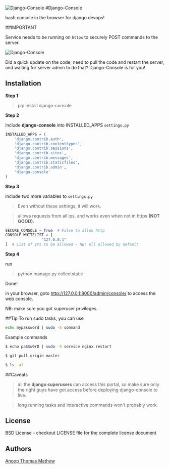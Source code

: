 ![Django-Console](https://raw.githubusercontent.com/atmb4u/django-console/master/django-console/static/images/console-128x128.png) 
#Django-Console

bash console in the browser for django devops!

##IMPORTANT

Service needs to be running on ```https``` to securely POST commands to the server. 

![Django-Console](https://raw.githubusercontent.com/atmb4u/django-console/master/django-console/static/images/screenshot.png)

Did a quick update on the code; need to pull the code and restart the server, and waiting for server admin to do that? 
Django-Console is for you!

## Installation

**Step 1**
> pip install django-console

**Step 2**

include __django-console__ into INSTALLED_APPS ```settings.py```

```python
INSTALLED_APPS = (
    'django.contrib.auth',
    'django.contrib.contenttypes',
    'django.contrib.sessions',
    'django.contrib.sites',
    'django.contrib.messages',
    'django.contrib.staticfiles',
    'django.contrib.admin',
    'django-console'
)
```

**Step 3**

include two more variables to ```settings.py```

> Even without these settings, it will work.

> allows requests from all ips, and works even when not in https **(NOT GOOD).**

```python
SECURE_CONSOLE = True  # False to allow http
CONSOLE_WHITELIST = [
                "127.0.0.1"
]  # List of IPs to be allowed - NB: All allowed by default
```
**Step 4**

run
> python manage.py collectstatic

Done!

in your browser, goto http://127.0.0.1:8000/admin/console/ to access the web console.

NB: make sure you got superuser privileges.


##Tip
To run sudo tasks, you can use

```bash
echo mypassword | sudo -S command
```

Example commands 
```bash
$ echo pa$$w0rD | sudo -S service nginx restart

$ git pull origin master

$ ls -al
```

##Caveats

> all the **django superusers** can access this portal, so make sure only the right guys have got access before deploying django-console to live.

> long running tasks and interactive commands won't probably work.


## License

BSD License - checkout LICENSE file for the complete license document


## Authors
[Anoop Thomas Mathew](https://twitter.com/atmb4u "atmb4u")
